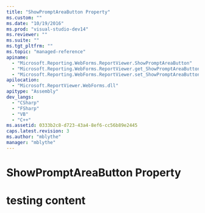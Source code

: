 ```yaml
---
title: "ShowPromptAreaButton Property"
ms.custom: ""
ms.date: "10/19/2016"
ms.prod: "visual-studio-dev14"
ms.reviewer: ""
ms.suite: ""
ms.tgt_pltfrm: ""
ms.topic: "managed-reference"
apiname: 
  - "Microsoft.Reporting.WebForms.ReportViewer.ShowPromptAreaButton"
  - "Microsoft.Reporting.WebForms.ReportViewer.get_ShowPromptAreaButton"
  - "Microsoft.Reporting.WebForms.ReportViewer.set_ShowPromptAreaButton"
apilocation: 
  - "Microsoft.ReportViewer.WebForms.dll"
apitype: "Assembly"
dev_langs: 
  - "CSharp"
  - "FSharp"
  - "VB"
  - "C++"
ms.assetid: 0333b2c8-d723-43a4-8ef6-cc56b89e2445
caps.latest.revision: 3
ms.author: "mblythe"
manager: "mblythe"
---
```

# ShowPromptAreaButton Property
# testing content